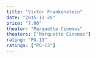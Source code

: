 ```yaml
---
title: "Victor Frankenstein"
date: "2015-11-28"
price: "7.00"
theater: "Marquette Cinemas"
theaters: ["Marquette Cinemas"]
rating: "PG-13"
ratings: ["PG-13"]
---
```

